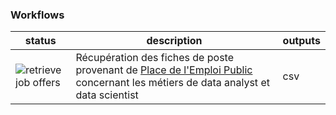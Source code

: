 ### Workflows


| status  | description   | outputs  |
|---|---|---|
| ![retrieve job offers](https://github.com/taniki/notebooks/actions/workflows/retrieve_pep.yml/badge.svg) |  Récupération des fiches de poste provenant de [Place de l'Emploi Public](https://place-emploi-public.gouv.fr/) concernant les métiers de data analyst et data scientist | csv |


<!--
**taniki/taniki** is a ✨ _special_ ✨ repository because its `README.md` (this file) appears on your GitHub profile.

Here are some ideas to get you started:

- 🔭 I’m currently working on ...
- 🌱 I’m currently learning ...
- 👯 I’m looking to collaborate on ...
- 🤔 I’m looking for help with ...
- 💬 Ask me about ...
- 📫 How to reach me: ...
- 😄 Pronouns: ...
- ⚡ Fun fact: ...
-->
